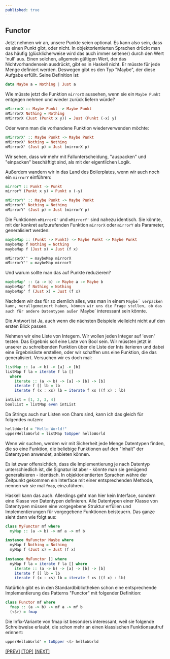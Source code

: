```yaml
---
published: true
---
```


Functor
---------

Jetzt nehmen wir an, unsere Punkte seien optional. Es kann also sein, dass es einen Punkt gibt, oder nicht. In objektorientierten Sprachen drückt man das häufig (glücklicherweise wird das auch immer seltener) durch den Wert 'null' aus. Einen solchen, allgemein gültigen Wert, der das Nichtvorhandensein ausdrückt, gibt es in Haskell nicht. Er müsste für jede Menge definiert werden. Deswegen gibt es den Typ "Maybe", der diese Aufgabe erfüllt. Seine Definition ist:

```haskell
data Maybe a = Nothing | Just a
```
  
Wie müsste jetzt die Funktion `mirrorX` aussehen, wenn sie ein `Maybe Punkt` entgegen nehmen und wieder zurück liefern würde?

```haskell
mMirrorX :: Maybe Punkt -> Maybe Punkt
mMirrorX Nothing = Nothing
mMirrorX (Just (Punkt x y)) = Just (Punkt (-x) y)
```

Oder wenn man die vorhandene Funktion wiederverwenden möchte:

```haskell
mMirrorX' :: Maybe Punkt -> Maybe Punkt
mMirrorX' Nothing = Nothing
mMirrorX' (Just p) = Just (mirrorX p)
```

Wir sehen, dass wir mehr mit Fallunterscheidung, "auspacken" und "einpacken" beschäftigt sind, als mit der eigentlichen Logik.

Außerdem wandern wir in das Land des Boilerplates, wenn wir auch noch ein `mirrorY` einführen:

```haskell
mirrorY :: Punkt -> Punkt
mirrorY (Punkt x y) = Punkt x (-y)

mMirrorY' :: Maybe Punkt -> Maybe Punkt
mMirrorY' Nothing = Nothing
mMirrorY' (Just p) = Just (mirrorY p)
```

Die Funktionen `mMirrorX'` und `mMirrorY'` sind nahezu identisch. Sie könnte, mit der konkret aufzurufenden Funktion `mirrorX` oder `mirrorY` als Parameter, generalisiert werden:

```haskell
maybeMap :: (Punkt -> Punkt) -> Maybe Punkt -> Maybe Punkt
maybeMap f Nothing = Nothing
maybeMap f (Just x) = Just (f x)

mMirrorX'' = maybeMap mirrorX
mMirrorY'' = maybeMap mirrorY
```

Und warum sollte man das auf Punkte reduzieren?

```haskell
maybeMap' :: (a -> b) -> Maybe a -> Maybe b
maybeMap' f Nothing = Nothing
maybeMap' f (Just x) = Just (f x)
```

Nachdem wir das für so ziemlich alles, was man in einem `Maybe´ verpacken kann, verallgemeinert haben, können wir uns die Frage stellen, ob das auch für andere Datentypen außer `Maybe` interessant sein könnte.

Die Antwort ist Ja, auch wenn die nächsten Beispiele vielleicht nicht auf den ersten Blick passen.

Nehmen wir eine Liste von Integern. Wir wollen jeden Integer auf 'even' testen. Das Ergebnis soll eine Liste von Bool sein. Wir müssten jetzt in unserer zu schreibenden Funktion über die Liste der Ints iterieren und dabei eine Ergebnisliste erstellen, oder wir schaffen uns eine Funktion, die das generalisiert. Versuchen wir es doch mal:
 
```haskell
listMap :: (a -> b) -> [a] -> [b]
listMap f la = iterate f la []
  where
    iterate :: (a -> b) -> [a] -> [b] -> [b]
    iterate f [] lb = lb
    iterate f (x : xs) lb = iterate f xs ((f x) : lb) 

intList = [1, 2, 3, 4]
boolList = listMap even intList
```

Da Strings auch nur Listen von Chars sind, kann ich das gleich für folgendes nutzen:

```haskell
helloWorld = "Hello World!"
upperHelloWorld = listMap toUpper helloWorld
```

Wenn wir suchen, werden wir mit Sicherheit jede Menge Datentypen finden, die so eine Funktion, die beliebige Funktionen auf den "Inhalt" der Datentypen anwendet, anbieten können.

Es ist zwar offensichtich, dass die Implementierung je nach Datentyp unterschiedlich ist, die Signatur ist aber - könnte man sie genügend generalisieren - identisch. In objektorientierten Sprachen währe der Zeitpunkt gekommen ein Interface mit einer entsprechenden Methode, nennen wir sie mal `fmap`, einzuführen.

Haskell kann das auch. Allerdings geht man hier kein Interface, sondern eine Klasse von Datentypen definieren. Alle Datentypen einer Klasse von Datentypen müssen eine vorgegebene Struktur erfüllen und Implementierungen für vorgegebene Funktionen beisteuern. Das ganze sieht dann wie folgt aus:

```haskell
class MyFunctor mf where
  myMap :: (a -> b) -> mf a -> mf b

instance MyFunctor Maybe where
  myMap f Nothing = Nothing
  myMap f (Just x) = Just (f x)
  
instance MyFunctor [] where
  myMap f la = iterate f la [] where
    iterate :: (a -> b) -> [a] -> [b] -> [b]
    iterate f [] lb = lb
    iterate f (x : xs) lb = iterate f xs ((f x) : lb) 
```
    
Natürlich gibt es in den Standardbibliotheken schon eine entsprechende Implementierung des Patterns "Functor" mit folgender Definition:

```haskell
class Functor mf where
  fmap :: (a -> b) -> mf a -> mf b
  (<$>) = fmap
```
  
Die Infix-Variante von fmap ist besonders interessant, weil sie folgende Schreibweise erlaubt, die schon mehr an einen klassischen Funktionsaufruf erinnert:

```haskell
upperHelloWorld' = toUpper <$> helloWorld
```

[[PREV]](/haskell/Patterns) [[TOP]](/haskell/Preface) [[NEXT]](/haskell/Patterns-Applicative)
